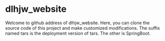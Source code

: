 # dlhjw_website
Welcome to github address of dlhjw_website. Here, you can clone the source code of this project and make customized modifications. The suffix named tars is the deployment version of tars. The other is SpringBoot.
